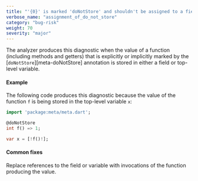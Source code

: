 ```yaml
---
title: "'{0}' is marked 'doNotStore' and shouldn't be assigned to a field or top-level variable"
verbose_name: "assignment_of_do_not_store"
category: "bug-risk"
weight: 70
severity: "major"
---
```

The analyzer produces this diagnostic when the value of a function
(including methods and getters) that is explicitly or implicitly marked by
the [`doNotStore`][meta-doNotStore] annotation is stored in either a field
or top-level variable.

#### Example

The following code produces this diagnostic because the value of the
function `f` is being stored in the top-level variable `x`:

```dart
import 'package:meta/meta.dart';

@doNotStore
int f() => 1;

var x = [!f()!];
```

#### Common fixes

Replace references to the field or variable with invocations of the
function producing the value.
